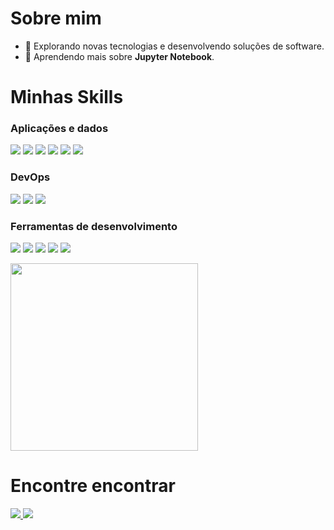 # Sobre mim

- 🤔 Explorando novas tecnologias e desenvolvendo soluções de software.
- 🌱 Aprendendo mais sobre **Jupyter Notebook**.

# Minhas Skills

### Aplicações e dados

<img src="https://img.shields.io/badge/HTML5-E34F26?style=for-the-badge&logo=html5&logoColor=white"> <img src="https://img.shields.io/badge/CSS3-1572B6?style=for-the-badge&logo=css3&logoColor=white"> <img src="https://img.shields.io/badge/Sass-CC6699?style=for-the-badge&logo=sass&logoColor=white"> <img src="https://img.shields.io/badge/Python-14354C?style=for-the-badge&logo=python&logoColor=white"> <img src="https://img.shields.io/badge/JavaScript-F7DF1E?style=for-the-badge&logo=JavaScript&logoColor=white"> <img src="https://img.shields.io/badge/TypeScript-007ACC?style=for-the-badge&logo=typescript&logoColor=white">

### DevOps

<img src="https://img.shields.io/badge/GIT-E44C30?style=for-the-badge&logo=git&logoColor=white"> <img src="https://img.shields.io/badge/GitHub-100000?style=for-the-badge&logo=github&logoColor=white"> <img src="https://img.shields.io/badge/docker-%230db7ed.svg?style=for-the-badge&logo=docker&logoColor=white">

### Ferramentas de desenvolvimento

<img src="https://img.shields.io/badge/PyCharm-000000.svg?&style=for-the-badge&logo=PyCharm&logoColor=white"> <img src="https://img.shields.io/badge/Visual_Studio_Code-0078D4?style=for-the-badge&logo=visual%20studio%20code&logoColor=white"> <img src="https://img.shields.io/badge/MySQL-005C84?style=for-the-badge&logo=mysql&logoColor=white"> <img src="https://img.shields.io/badge/Notion-%23000000.svg?style=for-the-badge&logo=notion&logoColor=white"> <img src="https://img.shields.io/badge/Figma-F24E1E?style=for-the-badge&logo=figma&logoColor=white">


<a href="https://github.com/jonathan-macedo" title="Perfil do Jonathan Macedo">
  <img height="300em" src="https://github-readme-stats.vercel.app/api/top-langs/?username=jonathan-macedo&theme=blue-green" />
</a>

# Encontre encontrar

<a href="https://www.linkedin.com/in/jonathan-macedo-castro/" target="_blank">
  <img src="https://img.shields.io/badge/LinkedIn-0077B5?style=for-the-badge&logo=linkedin&logoColor=white">
</a>
<a href="mailto:jonathan.maccas@gmail.com">
  <img src="https://img.shields.io/badge/Gmail-D14836?style=for-the-badge&logo=gmail&logoColor=white">
</a>

